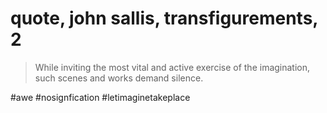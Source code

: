 # quote, john sallis, transfigurements, 2

> While inviting the most vital and active exercise of the imagination, such scenes and works demand silence.

#awe
#nosignfication
#letimaginetakeplace